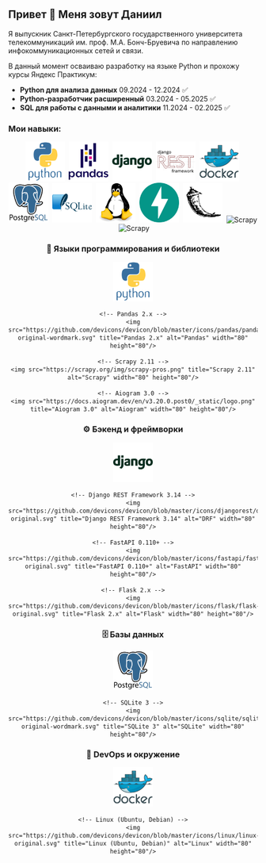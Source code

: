 ## Привет 👋 Меня зовут Даниил

Я выпускник Санкт-Петербургского государственного университета телекоммуникаций им. проф. М.А. Бонч-Бруевича по направлению инфокоммуникационных сетей и связи.  

В данный момент осваиваю разработку на языке Python и прохожу курсы Яндекс Практикум:
- **Python для анализа данных** 09.2024 - 12.2024 ✅
- **Python-разработчик расширенный** 03.2024 - 05.2025 ✅
- **SQL для работы с данными и аналитики** 11.2024 - 02.2025 ✅

### Мои навыки:

<div align="center">
  <img src="https://github.com/devicons/devicon/blob/master/icons/python/python-original-wordmark.svg" title="Python3" alt="Python3" width="80" height="80"/>&nbsp;
  <img src="https://github.com/devicons/devicon/blob/master/icons/pandas/pandas-original-wordmark.svg" title="Pandas" alt="Pandas" width="80" height="80"/>&nbsp;
  <img src="https://github.com/devicons/devicon/blob/master/icons/django/django-plain-wordmark.svg" title="Django" alt="Django" width="80" height="80"/>&nbsp;
  <img src="https://github.com/devicons/devicon/blob/master/icons/djangorest/djangorest-original.svg" title="Django Rest Framework" alt="Django Rest Framework" width="80" height="80"/>&nbsp;
  <img src="https://github.com/devicons/devicon/blob/master/icons/docker/docker-original-wordmark.svg" title="Docker" alt="Docker" width="80" height="80"/>&nbsp;
  <img src="https://github.com/devicons/devicon/blob/master/icons/postgresql/postgresql-original-wordmark.svg" title="PostgreSQL" alt="PostgreSQL" width="80" height="80"/>&nbsp;
  <img src="https://github.com/devicons/devicon/blob/master/icons/sqlite/sqlite-original-wordmark.svg" title="SQLite" alt="SQLite" width="80" height="80"/>&nbsp;
  <img src="https://github.com/devicons/devicon/blob/master/icons/linux/linux-original.svg" title="Linux" alt="Linux" width="80" height="80"/>&nbsp;
  <img src="https://github.com/devicons/devicon/blob/master/icons/fastapi/fastapi-original.svg" title="FastAPI" alt="FastAPI" width="80" height="80"/>&nbsp;
  <img src="https://github.com/devicons/devicon/blob/master/icons/flask/flask-original.svg" title="FastAPI" alt="FastAPI" width="80" height="80"/>&nbsp;
  <img src="https://scrapy.org/img/scrapy-pros.png" title="Scrapy" alt="Scrapy" width="80" height="80"/>&nbsp;
  <img src="https://docs.aiogram.dev/en/v3.20.0.post0/_static/logo.png" title="Scrapy" alt="Scrapy" width="80" height="80"/>&nbsp;
</div>

<!-- 🧠 Языки программирования и библиотеки -->
<div align="center">
  <h3>🧠 Языки программирования и библиотеки</h3>
  <p>
    <!-- Python 3.11 -->
    <img src="https://github.com/devicons/devicon/blob/master/icons/python/python-original-wordmark.svg" title="Python 3.11" alt="Python" width="80" height="80"/>
    
    <!-- Pandas 2.x -->
    <img src="https://github.com/devicons/devicon/blob/master/icons/pandas/pandas-original-wordmark.svg" title="Pandas 2.x" alt="Pandas" width="80" height="80"/>
    
    <!-- Scrapy 2.11 -->
    <img src="https://scrapy.org/img/scrapy-pros.png" title="Scrapy 2.11" alt="Scrapy" width="80" height="80"/>
    
    <!-- Aiogram 3.0 -->
    <img src="https://docs.aiogram.dev/en/v3.20.0.post0/_static/logo.png" title="Aiogram 3.0" alt="Aiogram" width="80" height="80"/>
  </p>
</div>

<!-- ⚙️ Бэкенд и фреймворки -->
<div align="center">
  <h3>⚙️ Бэкенд и фреймворки</h3>
  <p>
    <!-- Django 4.x -->
    <img src="https://github.com/devicons/devicon/blob/master/icons/django/django-plain-wordmark.svg" title="Django 4.x" alt="Django" width="80" height="80"/>
    
    <!-- Django REST Framework 3.14 -->
    <img src="https://github.com/devicons/devicon/blob/master/icons/djangorest/djangorest-original.svg" title="Django REST Framework 3.14" alt="DRF" width="80" height="80"/>
    
    <!-- FastAPI 0.110+ -->
    <img src="https://github.com/devicons/devicon/blob/master/icons/fastapi/fastapi-original.svg" title="FastAPI 0.110+" alt="FastAPI" width="80" height="80"/>
    
    <!-- Flask 2.x -->
    <img src="https://github.com/devicons/devicon/blob/master/icons/flask/flask-original.svg" title="Flask 2.x" alt="Flask" width="80" height="80"/>
  </p>
</div>

<!-- 🗄️ Базы данных -->
<div align="center">
  <h3>🗄️ Базы данных</h3>
  <p>
    <!-- PostgreSQL 15 -->
    <img src="https://github.com/devicons/devicon/blob/master/icons/postgresql/postgresql-original-wordmark.svg" title="PostgreSQL 15" alt="PostgreSQL" width="80" height="80"/>
    
    <!-- SQLite 3 -->
    <img src="https://github.com/devicons/devicon/blob/master/icons/sqlite/sqlite-original-wordmark.svg" title="SQLite 3" alt="SQLite" width="80" height="80"/>
  </p>
</div>

<!-- 🐳 DevOps и окружение -->
<div align="center">
  <h3>🐳 DevOps и окружение</h3>
  <p>
    <!-- Docker 26.x -->
    <img src="https://github.com/devicons/devicon/blob/master/icons/docker/docker-original-wordmark.svg" title="Docker 26.x" alt="Docker" width="80" height="80"/>
    
    <!-- Linux (Ubuntu, Debian) -->
    <img src="https://github.com/devicons/devicon/blob/master/icons/linux/linux-original.svg" title="Linux (Ubuntu, Debian)" alt="Linux" width="80" height="80"/>
  </p>
</div>


<!--
**Danuuuq/Danuuuq** is a ✨ _special_ ✨ repository because its `README.md` (this file) appears on your GitHub profile.

Here are some ideas to get you started:

- 🔭 I’m currently working on ...
- 🌱 I’m currently learning ...
- 👯 I’m looking to collaborate on ...
- 🤔 I’m looking for help with ...
- 💬 Ask me about ...
- 📫 How to reach me: ...
- 😄 Pronouns: ...
- ⚡ Fun fact: ...
-->
